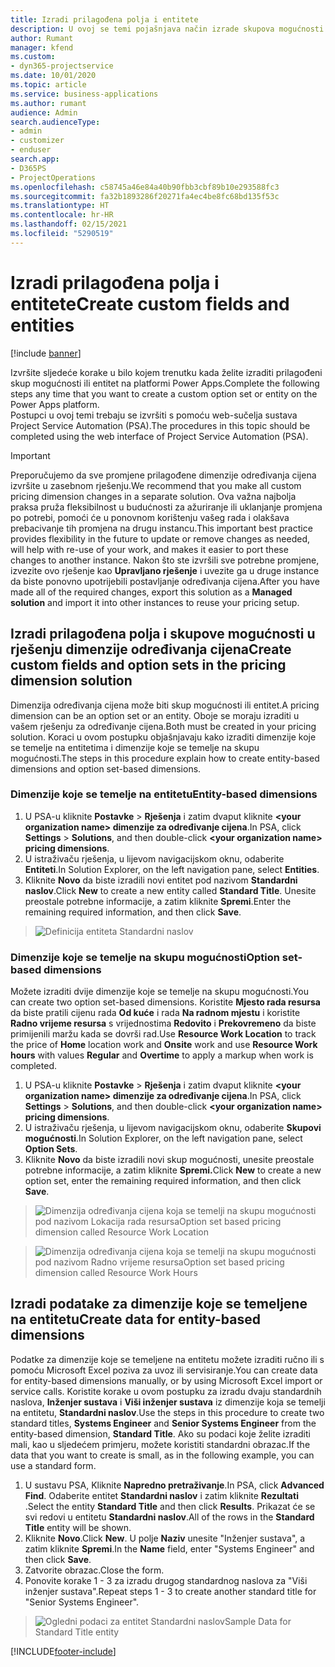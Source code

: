 ```yaml
---
title: Izradi prilagođena polja i entitete
description: U ovoj se temi pojašnjava način izrade skupova mogućnosti i entiteta u vlastitom rješenju na platformi Power Apps.
author: Rumant
manager: kfend
ms.custom:
- dyn365-projectservice
ms.date: 10/01/2020
ms.topic: article
ms.service: business-applications
ms.author: rumant
audience: Admin
search.audienceType:
- admin
- customizer
- enduser
search.app:
- D365PS
- ProjectOperations
ms.openlocfilehash: c58745a46e84a40b90fbb3cbf89b10e293588fc3
ms.sourcegitcommit: fa32b1893286f20271fa4ec4be8fc68bd135f53c
ms.translationtype: HT
ms.contentlocale: hr-HR
ms.lasthandoff: 02/15/2021
ms.locfileid: "5290519"
---
```

# <a name="create-custom-fields-and-entities"></a><span data-ttu-id="e6eb9-103">Izradi prilagođena polja i entitete</span><span class="sxs-lookup"><span data-stu-id="e6eb9-103">Create custom fields and entities</span></span> 

[!include [banner](../includes/psa-now-project-operations.md)]

<span data-ttu-id="e6eb9-104">Izvršite sljedeće korake u bilo kojem trenutku kada želite izraditi prilagođeni skup mogućnosti ili entitet na platformi Power Apps.</span><span class="sxs-lookup"><span data-stu-id="e6eb9-104">Complete the following steps any time that you want to create a custom option set or entity on the Power Apps platform.</span></span>  
<span data-ttu-id="e6eb9-105">Postupci u ovoj temi trebaju se izvršiti s pomoću web-sučelja sustava Project Service Automation (PSA).</span><span class="sxs-lookup"><span data-stu-id="e6eb9-105">The procedures in this topic should be completed using the web interface of Project Service Automation (PSA).</span></span>

> [!IMPORTANT]
> <span data-ttu-id="e6eb9-106">Preporučujemo da sve promjene prilagođene dimenzije određivanja cijena izvršite u zasebnom rješenju.</span><span class="sxs-lookup"><span data-stu-id="e6eb9-106">We recommend that you make all custom pricing dimension changes in a separate solution.</span></span> <span data-ttu-id="e6eb9-107">Ova važna najbolja praksa pruža fleksibilnost u budućnosti za ažuriranje ili uklanjanje promjena po potrebi, pomoći će u ponovnom korištenju vašeg rada i olakšava prebacivanje tih promjena na drugu instancu.</span><span class="sxs-lookup"><span data-stu-id="e6eb9-107">This important best practice provides flexibility in the future to update or remove changes as needed, will help with re-use of your work, and makes it easier to port these changes to another instance.</span></span> <span data-ttu-id="e6eb9-108">Nakon što ste izvršili sve potrebne promjene, izvezite ovo rješenje kao **Upravljano rješenje** i uvezite ga u druge instance da biste ponovno upotrijebili postavljanje određivanja cijena.</span><span class="sxs-lookup"><span data-stu-id="e6eb9-108">After you have made all of the required changes, export this solution as a **Managed solution** and import it into other instances to reuse your pricing setup.</span></span>

  
## <a name="create-custom-fields-and-option-sets-in-the-pricing-dimension-solution"></a><span data-ttu-id="e6eb9-109">Izradi prilagođena polja i skupove mogućnosti u rješenju dimenzije određivanja cijena</span><span class="sxs-lookup"><span data-stu-id="e6eb9-109">Create custom fields and option sets in the pricing dimension solution</span></span>

<span data-ttu-id="e6eb9-110">Dimenzija određivanja cijena može biti skup mogućnosti ili entitet.</span><span class="sxs-lookup"><span data-stu-id="e6eb9-110">A pricing dimension can be an option set or an entity.</span></span> <span data-ttu-id="e6eb9-111">Oboje se moraju izraditi u vašem rješenju za određivanje cijena.</span><span class="sxs-lookup"><span data-stu-id="e6eb9-111">Both must be created in your pricing solution.</span></span> <span data-ttu-id="e6eb9-112">Koraci u ovom postupku objašnjavaju kako izraditi dimenzije koje se temelje na entitetima i dimenzije koje se temelje na skupu mogućnosti.</span><span class="sxs-lookup"><span data-stu-id="e6eb9-112">The steps in this procedure explain how to create entity-based dimensions and option set-based dimensions.</span></span>

### <a name="entity-based-dimensions"></a><span data-ttu-id="e6eb9-113">Dimenzije koje se temelje na entitetu</span><span class="sxs-lookup"><span data-stu-id="e6eb9-113">Entity-based dimensions</span></span>

1. <span data-ttu-id="e6eb9-114">U PSA-u kliknite **Postavke** > **Rješenja** i zatim dvaput kliknite **\<your organization name> dimenzije za određivanje cijena**.</span><span class="sxs-lookup"><span data-stu-id="e6eb9-114">In PSA, click **Settings** > **Solutions**, and then double-click **\<your organization name> pricing dimensions**.</span></span>
2. <span data-ttu-id="e6eb9-115">U istraživaču rješenja, u lijevom navigacijskom oknu, odaberite **Entiteti**.</span><span class="sxs-lookup"><span data-stu-id="e6eb9-115">In Solution Explorer, on the left navigation pane, select **Entities**.</span></span>
3. <span data-ttu-id="e6eb9-116">Kliknite **Novo** da biste izradili novi entitet pod nazivom **Standardni naslov**.</span><span class="sxs-lookup"><span data-stu-id="e6eb9-116">Click **New** to create a new entity called **Standard Title**.</span></span> <span data-ttu-id="e6eb9-117">Unesite preostale potrebne informacije, a zatim kliknite **Spremi**.</span><span class="sxs-lookup"><span data-stu-id="e6eb9-117">Enter the remaining required information, and then click **Save**.</span></span>

> ![Definicija entiteta Standardni naslov](media/Standard-Title-entity-definition.png)


### <a name="option-set-based-dimensions"></a><span data-ttu-id="e6eb9-119">Dimenzije koje se temelje na skupu mogućnosti</span><span class="sxs-lookup"><span data-stu-id="e6eb9-119">Option set-based dimensions</span></span> 
<span data-ttu-id="e6eb9-120">Možete izraditi dvije dimenzije koje se temelje na skupu mogućnosti.</span><span class="sxs-lookup"><span data-stu-id="e6eb9-120">You can create two option set-based dimensions.</span></span> <span data-ttu-id="e6eb9-121">Koristite **Mjesto rada resursa** da biste pratili cijenu rada **Od kuće** i rada **Na radnom mjestu** i koristite **Radno vrijeme resursa** s vrijednostima **Redovito** i **Prekovremeno** da biste primijenili maržu kada se dovrši rad.</span><span class="sxs-lookup"><span data-stu-id="e6eb9-121">Use **Resource Work Location** to track the price of **Home** location work and **Onsite** work and use **Resource Work hours** with values **Regular** and **Overtime** to apply a markup when work is completed.</span></span>


1. <span data-ttu-id="e6eb9-122">U PSA-u kliknite **Postavke** > **Rješenja** i zatim dvaput kliknite **\<your organization name> dimenzije za određivanje cijena**.</span><span class="sxs-lookup"><span data-stu-id="e6eb9-122">In PSA, click **Settings** > **Solutions**, and then double-click  **\<your organization name> pricing dimensions**.</span></span> 
2. <span data-ttu-id="e6eb9-123">U istraživaču rješenja, u lijevom navigacijskom oknu, odaberite  **Skupovi mogućnosti**.</span><span class="sxs-lookup"><span data-stu-id="e6eb9-123">In Solution Explorer, on the left navigation pane, select  **Option Sets**.</span></span> 
3. <span data-ttu-id="e6eb9-124">Kliknite **Novo** da biste izradili novi skup mogućnosti, unesite preostale potrebne informacije, a zatim kliknite **Spremi.**</span><span class="sxs-lookup"><span data-stu-id="e6eb9-124">Click **New** to create a new option set, enter the remaining required information, and then click **Save**.</span></span>

> ![<span data-ttu-id="e6eb9-125">Dimenzija određivanja cijena koja se temelji na skupu mogućnosti pod nazivom Lokacija rada resursa</span><span class="sxs-lookup"><span data-stu-id="e6eb9-125">Option set based pricing dimension called Resource Work Location</span></span> ](media/Option-set-PD-called-Resource-Work-Location.png)

> ![<span data-ttu-id="e6eb9-126">Dimenzija određivanja cijena koja se temelji na skupu mogućnosti pod nazivom Radno vrijeme resursa</span><span class="sxs-lookup"><span data-stu-id="e6eb9-126">Option set based pricing dimension called Resource Work Hours</span></span> ](media/Option-set-PD-called-Resource-Work-Hours.PNG)


## <a name="create-data-for-entity-based-dimensions"></a><span data-ttu-id="e6eb9-127">Izradi podatake za dimenzije koje se temeljene na entitetu</span><span class="sxs-lookup"><span data-stu-id="e6eb9-127">Create data for entity-based dimensions</span></span>

<span data-ttu-id="e6eb9-128">Podatke za dimenzije koje se temeljene na entitetu možete izraditi ručno ili s pomoću Microsoft Excel poziva za uvoz ili servisiranje.</span><span class="sxs-lookup"><span data-stu-id="e6eb9-128">You can create data for entity-based dimensions manually, or by using Microsoft Excel import or service calls.</span></span> <span data-ttu-id="e6eb9-129">Koristite korake u ovom postupku za izradu dvaju standardnih naslova, **Inženjer sustava** i **Viši inženjer sustava** iz dimenzije koja se temelji na entitetu, **Standardni naslov**.</span><span class="sxs-lookup"><span data-stu-id="e6eb9-129">Use the steps in this procedure to create two standard titles, **Systems Engineer** and **Senior Systems Engineer** from the entity-based dimension, **Standard Title**.</span></span> <span data-ttu-id="e6eb9-130">Ako su podaci koje želite izraditi mali, kao u sljedećem primjeru, možete koristiti standardni obrazac.</span><span class="sxs-lookup"><span data-stu-id="e6eb9-130">If the data that you want to create is small, as in the following example, you can use a standard form.</span></span>

1. <span data-ttu-id="e6eb9-131">U sustavu PSA, Kliknite **Napredno pretraživanje**.</span><span class="sxs-lookup"><span data-stu-id="e6eb9-131">In PSA, click **Advanced Find**.</span></span> <span data-ttu-id="e6eb9-132">Odaberite entitet **Standardni naslov** i zatim kliknite **Rezultati** .</span><span class="sxs-lookup"><span data-stu-id="e6eb9-132">Select the entity **Standard Title** and then click **Results**.</span></span> <span data-ttu-id="e6eb9-133">Prikazat će se svi redovi u entitetu **Standardni naslov**.</span><span class="sxs-lookup"><span data-stu-id="e6eb9-133">All of the rows in the **Standard Title** entity will be shown.</span></span>
2. <span data-ttu-id="e6eb9-134">Kliknite **Novo**.</span><span class="sxs-lookup"><span data-stu-id="e6eb9-134">Click **New**.</span></span> <span data-ttu-id="e6eb9-135">U polje **Naziv** unesite "Inženjer sustava", a zatim kliknite **Spremi**.</span><span class="sxs-lookup"><span data-stu-id="e6eb9-135">In the **Name** field, enter "Systems Engineer" and then click **Save**.</span></span>
3. <span data-ttu-id="e6eb9-136">Zatvorite obrazac.</span><span class="sxs-lookup"><span data-stu-id="e6eb9-136">Close the form.</span></span> 
4. <span data-ttu-id="e6eb9-137">Ponovite korake 1 - 3 za izradu drugog standardnog naslova za "Viši inženjer sustava".</span><span class="sxs-lookup"><span data-stu-id="e6eb9-137">Repeat steps 1 - 3 to create another standard title for "Senior Systems Engineer".</span></span>

> ![<span data-ttu-id="e6eb9-138">Ogledni podaci za entitet Standardni naslov</span><span class="sxs-lookup"><span data-stu-id="e6eb9-138">Sample Data for Standard Title entity</span></span> ](media/ST-data.png)




[!INCLUDE[footer-include](../includes/footer-banner.md)]